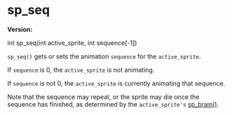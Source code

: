 # sp_seq

**Version:** <VersionInfo dink="" standalone />&nbsp;<VersionInfo freedink="" standalone />&nbsp;<VersionInfo dinkhd="" standalone />&nbsp;<VersionInfo yedink="" standalone />

<Prototype>int sp_seq(int active_sprite, int sequence[-1])</Prototype>

`sp_seq()` gets or sets the animation `sequence` for the `active_sprite`.

If `sequence` is 0, the `active_sprite` is not animating.

If `sequence` is not 0, the `active_sprite` is currently animating that sequence.

Note that the sequence may repeat, or the sprite may die once the sequence has finished, as determined by the `active_sprite's` [sp_brain()](./sp-brain.md).
